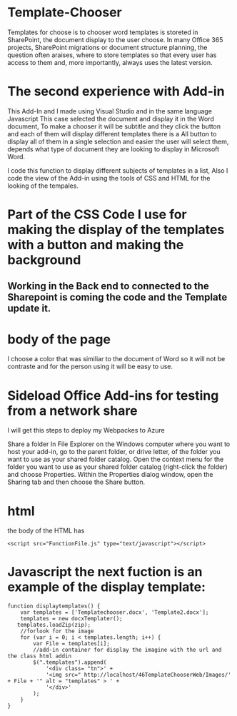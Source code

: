 # Template-Chooser
Templates for choose is to chooser word templates is storeted in SharePoint, the document display to the user choose.
In many Office 365 projects, SharePoint migrations or document structure planning, the question often araises, where to store templates so that every user has access to them and, more importantly, always uses the latest version.

# The second experience with Add-in
This Add-In and I made using Visual Studio and in the same language Javascript 
This case selected the document and display it in the Word document, To make a chooser it will be subtitle and they click the button and each of them will display different templates there is a All button to display all of them in a single selection and easier the user will select them, depends what type of document they are looking to display in Microsoft Word.

I code this function to display different subjects of templates in a list, Also I code the view of the Add-in using the tools of CSS and HTML for the looking of the tempales.

# Part of the CSS Code I use for making the display of the templates with a button and making the background 
## Working in the Back end to connected to the Sharepoint is coming the code and the Template update it.

# body of the page
I choose a color that was similiar to the document of Word so it will not be contraste and for the person using it will be easy to use.

# Sideload Office Add-ins for testing from a network share
I will get this steps to deploy my Webpackes to Azure

Share a folder
In File Explorer on the Windows computer where you want to host your add-in, go to the parent folder, or drive letter, of the folder you want to use as your shared folder catalog.
Open the context menu for the folder you want to use as your shared folder catalog (right-click the folder) and choose Properties.
Within the Properties dialog window, open the Sharing tab and then choose the Share button.

# html 
the body of the HTML has <script> where I indicate the src of the file of the js that will containe the html.
    <!DOCTYPE html>
<html>
<head>
    <meta charset="UTF-8" />
    <meta http-equiv="X-UA-Compatible" content="IE=Edge" />
    <title></title>
    <script src="https://ajax.aspnetcdn.com/ajax/jQuery/jquery-1.9.1.min.js" type="text/javascript"></script>
    <script src="https://appsforoffice.microsoft.com/lib/1/hosted/office.js" type="text/javascript"></script>
    
    <script src="FunctionFile.js" type="text/javascript"></script>
</head>
<body>
  
</body>
</html>

# Javascript the next fuction is an example of the display template:

    function displaytemplates() {
        var templates = ['Templatechooser.docx', 'Template2.docx'];
        templates = new docxTemplater();
       templates.loadZip(zip);
        //forlook for the image
        for (var i = 0; i < templates.length; i++) {
            var File = templates[i];
            //add-in container for display the imagine with the url and the class html addin 
            $(".templates").append(
                '<div class= "tn">' +
                '<img src=" http://localhost/46TemplateChooserWeb/Images/' + File + '" alt = "templates" > ' +
                '</div>'
            );
        }
    }



